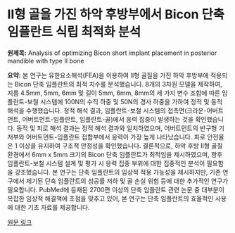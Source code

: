 # II형 골을 가진 하악 후방부에서 Bicon 단축 임플란트 식립 최적화 분석

**원제목:** Analysis of optimizing Bicon short implant placement in posterior mandible with type II bone

**요약:** 본 연구는 유한요소해석(FEA)을 이용하여 II형 골질을 가진 하악 후방부에 적용되는 Bicon 단축 임플란트의 최적 치수를 분석했습니다.  8개의 3차원 모델을 제작하여, 지름 4.5mm, 5mm, 6mm 및 길이 5mm, 6mm, 8mm의 세 가지 변수 조합에 따른 임플란트-보철 시스템에 100N의 수직 하중 및 50N의 경사 하중을 가하여 정적 및 동적 해석을 수행했습니다. 정적 해석 결과, 임플란트-보철 시스템의 접촉면(크라운-어버트먼트, 어버트먼트-임플란트, 임플란트-골)에서 응력 집중이 발생하는 것을 확인했습니다. 동적 및 피로 해석 결과는 정적 해석 결과와 일치하였으며, 어버트먼트의 반구형 기저부와 어버트먼트-임플란트 접합부에서 응력이 가장 높게 나타났습니다. 피로 안전율은 1 이상을 유지하여 구조적 안정성을 확인했습니다.  결론적으로, 하악 후방 II형 골질 환경에서 6mm x 5mm 크기의 Bicon 단축 임플란트가 최적임을 제시하였으며,  향후 임플란트-보철 시스템 설계 및 평가 시 응력 집중 부위에 대한 집중적인 분석이 필요함을 강조했습니다.  본 연구는 단축 임플란트의 임상적 적용 가능성을 제시하지만,  기존 연구에서 제기된 단축 임플란트의 성공률 저하 및 골 손실 위험 등에 대한 추가적인 연구가 필요합니다.  PubMed에 등재된 2700편 이상의 단축 임플란트 관련 논문 중 대부분이 복잡한 임상적 해결책에 초점을 맞추고 있어,  본 연구는 단축 임플란트의 효율적인 사용에 대한 기초 자료를 제공합니다.

[원문 링크](https://bmcoralhealth.biomedcentral.com/articles/10.1186/s12903-025-06559-1)
